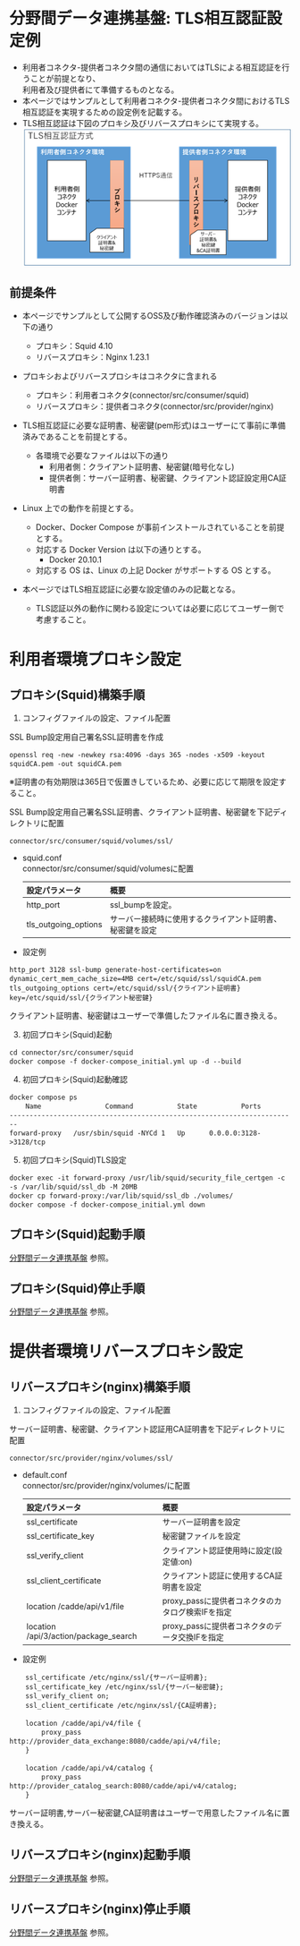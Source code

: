 # 分野間データ連携基盤: TLS相互認証設定例
- 利用者コネクタ-提供者コネクタ間の通信においてはTLSによる相互認証を行うことが前提となり、  
利用者及び提供者にて準備するものとなる。
- 本ページではサンプルとして利用者コネクタ-提供者コネクタ間におけるTLS相互認証を実現するための設定例を記載する。
- TLS相互認証は下図のプロキシ及びリバースプロキシにて実現する。
![Alt text](../doc/png/conf_example.png?raw=true "Title")

## 前提条件

- 本ページでサンプルとして公開するOSS及び動作確認済みのバージョンは以下の通り
    - プロキシ：Squid 4.10
    - リバースプロキシ：Nginx 1.23.1

- プロキシおよびリバースプロシキはコネクタに含まれる
    - プロキシ：利用者コネクタ(connector/src/consumer/squid)
    - リバースプロキシ：提供者コネクタ(connector/src/provider/nginx)

- TLS相互認証に必要な証明書、秘密鍵(pem形式)はユーザーにて事前に準備済みであることを前提とする。
  - 各環境で必要なファイルは以下の通り
    - 利用者側：クライアント証明書、秘密鍵(暗号化なし)
    - 提供者側：サーバー証明書、秘密鍵、クライアント認証設定用CA証明書

- Linux 上での動作を前提とする。
  - Docker、Docker Compose が事前インストールされていることを前提とする。
  - 対応する Docker Version は以下の通りとする。
    - Docker 20.10.1
  - 対応する OS は、Linux の上記 Docker がサポートする OS とする。

- 本ページではTLS相互認証に必要な設定値のみの記載となる。
  - TLS認証以外の動作に関わる設定については必要に応じてユーザー側で考慮すること。

# 利用者環境プロキシ設定

## プロキシ(Squid)構築手順

1. コンフィグファイルの設定、ファイル配置

SSL Bump設定用自己署名SSL証明書を作成
```
openssl req -new -newkey rsa:4096 -days 365 -nodes -x509 -keyout squidCA.pem -out squidCA.pem
```
※証明書の有効期限は365日で仮置きしているため、必要に応じて期限を設定すること。

SSL Bump設定用自己署名SSL証明書、クライアント証明書、秘密鍵を下記ディレクトリに配置
```
connector/src/consumer/squid/volumes/ssl/
```


- squid.conf
  <br>connector/src/consumer/squid/volumesに配置<br>

  | 設定パラメータ | 概要 |
  | :------------- | :-------------------------- |
  | http_port | ssl_bumpを設定。 |
  | tls_outgoing_options | サーバー接続時に使用するクライアント証明書、秘密鍵を設定 |

 - 設定例
```
http_port 3128 ssl-bump generate-host-certificates=on dynamic_cert_mem_cache_size=4MB cert=/etc/squid/ssl/squidCA.pem
tls_outgoing_options cert=/etc/squid/ssl/{クライアント証明書} key=/etc/squid/ssl/{クライアント秘密鍵}
```
クライアント証明書、秘密鍵はユーザーで準備したファイル名に置き換える。

3. 初回プロキシ(Squid)起動

```
cd connector/src/consumer/squid
docker compose -f docker-compose_initial.yml up -d --build
```

4. 初回プロキシ(Squid)起動確認

```
docker compose ps
    Name                Command           State           Ports
------------------------------------------------------------------------
forward-proxy   /usr/sbin/squid -NYCd 1   Up      0.0.0.0:3128->3128/tcp
```

5. 初回プロキシ(Squid)TLS設定

```
docker exec -it forward-proxy /usr/lib/squid/security_file_certgen -c -s /var/lib/squid/ssl_db -M 20MB
docker cp forward-proxy:/var/lib/squid/ssl_db ./volumes/
docker compose -f docker-compose_initial.yml down
```
## プロキシ(Squid)起動手順
[分野間データ連携基盤](README.md "利用者コネクタ起動手順")  参照。

## プロキシ(Squid)停止手順
[分野間データ連携基盤](README.md "利用者コネクタ停止手順")  参照。


# 提供者環境リバースプロキシ設定

## リバースプロキシ(nginx)構築手順

1. コンフィグファイルの設定、ファイル配置

サーバー証明書、秘密鍵、クライアント認証用CA証明書を下記ディレクトリに配置
```
connector/src/provider/nginx/volumes/ssl/
```


- default.conf
  <br>connector/src/provider/nginx/volumes/に配置<br>

  | 設定パラメータ | 概要 |
  | :------------- | :-------------------------- |
  | ssl_certificate | サーバー証明書を設定 |
  | ssl_certificate_key | 秘密鍵ファイルを設定 |
  | ssl_verify_client | クライアント認証使用時に設定(設定値:on) |
  | ssl_client_certificate | クライアント認証に使用するCA証明書を設定 |
  | location /cadde/api/v1/file | proxy_passに提供者コネクタのカタログ検索IFを指定 |
  | location /api/3/action/package_search | proxy_passに提供者コネクタのデータ交換IFを指定 |

 - 設定例
```
    ssl_certificate /etc/nginx/ssl/{サーバー証明書};
    ssl_certificate_key /etc/nginx/ssl/{サーバー秘密鍵};
    ssl_verify_client on;
    ssl_client_certificate /etc/nginx/ssl/{CA証明書};

    location /cadde/api/v4/file {
        proxy_pass http://provider_data_exchange:8080/cadde/api/v4/file;
    }

    location /cadde/api/v4/catalog {
        proxy_pass http://provider_catalog_search:8080/cadde/api/v4/catalog;
    }
```
サーバー証明書,サーバー秘密鍵,CA証明書はユーザーで用意したファイル名に置き換える。

## リバースプロキシ(nginx)起動手順
[分野間データ連携基盤](README.md "提供者コネクタ起動手順 ")  参照。

## リバースプロキシ(nginx)停止手順
[分野間データ連携基盤](README.md "提供者コネクタ停止手順 ")  参照。
